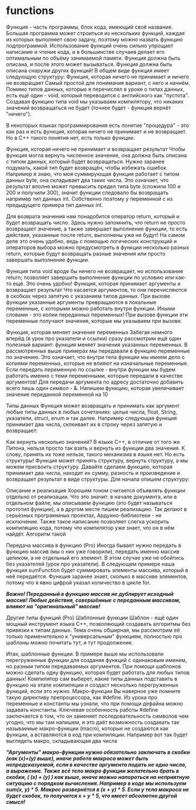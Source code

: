 # functions
Функция - часть программы, блок кода, имеющий своё название. Большая программа может строиться из нескольких функций, каждая из которых выполняет свою задачу, поэтому можно назвать функцию подпрограммой. Использование функций очень сильно упрощает написание и чтение кода, и в большинстве случаев делает его оптимальным по объёму занимаемой памяти. Функция должна быть описана, и после этого может вызываться. Функция должна быть описана снаружи других функций! В общем виде функция имеет следующую структуру:
Функция, которая ничего не принимает и ничего не возвращает
Самый простой для понимания вариант, с него и начнём. Помимо типов данных, которые я перечислял в уроке о типах данных, есть ещё один - void, который переводится с английского как "пустота". Создавая функцию типа void мы указываем компилятору, что никаких значений возвращаться не будет (точнее будет - функция вернёт "ничего").

В некоторых языках программирования есть понятие "процедура" - это как раз и есть функция, которая ничего не принимает и не возвращает. Но в C++ такого понятия нет, есть только функции.

Функция, которая ничего не принимает и возвращает результат
Чтобы функция могла вернуть численное значение, она должна быть описана с типом данных, который будет возвращаться. Нужно заранее подумать, какой тип будет возвращён, чтобы избежать ошибок. Например я знаю, что моя суммирующая функция работает с типом данных byte, она складывает два таких числа. Это означает, что результат вполне может превысить предел типа byte (сложили 100 и 200 и получили 300), значит функции следовало бы возвращать например тип данных int. Собственно поэтому у переменной c из предыдущего примера тип данных int.

Для возврата значения нам понадобится оператор return, который и будет возвращать число. Здесь нужно запомнить, что return не просто возвращает значение, а также завершает выполнение функции, то есть действия, указанные после return, выполнены уже не будут! На самом деле это очень удобно, ведь с помощью логических конструкций и операторов выбора можно предусмотреть в функции несколько разных return, которые будут возвращать разные значения или просто завершать выполнение функции.

Функция типа void вроде бы ничего не возвращает, но использование return; позволяет завершить выполнение функции по условию или как-то ещё. Это очень удобно!
Функция, которая принимает аргументы и возвращает результат
Что касается аргументов, то они перечисляются в скобках через запятую с указанием типов данных. При вызове функции указанные аргументы превращаются в локальные переменные, с которыми можно работать внутри функции. Иными словами - это копии переданных переменных! При вызове функции эти переменные получают значения, которые мы указываем при вызове. 

Функция, которая меняет значение переменных
Забегая немного вперёд (в урок про указатели и ссылки) сразу рассмотрим ещё один полезный вариант: функция меняет значения указанных переменных. В рассмотренных выше примерах мы передавали в функцию переменные по значению. Это означает, что внутри тела функции мы имеем дело с копиями переменных, которые не влияют на изначальные переменные. Если передать переменную по ссылке - внутри функции мы будем работать именно с теми переменными, которые передали в качестве аргументов! Для передачи аргумента по адресу достаточно добавить всего лишь один символ - &. Напишем функцию, которая увеличивает значение переданной переменной на 10

Типы данных
Функция может возвращать и принимать как аргумент любые типы данных в любых сочетаниях: целые числа, float, String, указатели, struct, enum и так далее. Например следующая функция принимает два числа, склеивает их в строку через запятую и возвращает:

Как вернуть несколько значений?
В языке C++, в отличие от того же Питона, нельзя просто так взять и вернуть из функции два значения. К слову, принять их тоже нельзя, такого механизма в языке нет. Но есть структуры! Функция может принять структуру, вернуть структуру, а мы можем присвоить структуру. Давайте сделаем функцию, которая принимает два числа, находит их сумму, разность и произведение и возвращает результат в виде структуры. Для начала опишем структуру:

Описание и реализация
Хорошим тоном считается объявлять функции отдельно от реализации. Что это значит: в начале документа, или в отдельном файле, мы описываем функцию (это будет называться прототип функции), а в другом месте пишем реализацию. Так делают в серьёзных программных проектах, Ардуино-библиотеки - не исключение. Также такое написание позволяет слегка ускорить компиляцию кода, потому что компилятор уже знает, что он в нём найдёт. Алгоритм такой

Передача массива в функцию (Pro)
Иногда бывает нужно передать в функцию массив (мы о них уже говорили), передать именно массив целиком, а не отдельный его элемент. В этом случае уже не обойтись без указателей (урок про указатели). В следующем примере наша функция sumFunction будет суммировать элементы массива, который в неё передаётся. Функция заранее знает, сколько в массиве элементов, потому что я явно цифрой указал количество в цикле for.

*****Важно! Переданный в функцию массив не дублирует исходный массив! Любые действия, совершённые с переданным массивом, влияют на "оригинальный" массив!*****

Другие типы функций (Pro)
Шаблонные функции
Шаблон - ещё один мощный инструмент языка C++, позволяющий создавать алгоритмы без привязки к типам данных. Тема очень обширная, мы рассмотрим её только применительно к "универсальным" функциям, полностью про шаблоны можно почитать тут, и тут продолжение.

Итак, шаблонные функции. В примере выше мы использовали перегруженные функции для создания функций с одинаковым именем, но разным типом передаваемых аргументов. При помощи шаблонов можно сделать одну функцию, которая будет работать для любых типов данных! Компилятор сам выберет, какие типы данных подставить в функцию на этапе компиляции и создаст несколько перегруженных функций, если это нужно.
Макро-функции
Вы наверное уже помните такую директиву препроцессора, как #define. Из урока про переменные и константы мы узнали, что при помощи дефайна можно задавать константы. Ключевая особенность работы #define заключается в том, что он заменяет последовательность символов чем угодно, что мы там напишем, и это даёт возможность создавать так называемые макро-функции (macro), которые не создаются как функции, а вставляются в код при компиляции. Например вот так будет выглядеть макро, складывающая два числа

*****"Аргументы" макро-функции нужно обязательно заключать в скобки (как (x)+(y) выше), иначе работа макроса может быть непредсказуемой, если в качестве аргумента подать не одно число, а выражение.
Также всё тело макро функции желательно брать в скобки, ( (x) + (y) ) как выше, иначе можно напороться на неприятную ситуацию с порядком вычисления. Например в коде мы используем sum(x, y) * 5. Макрос развернётся в (x + y) * 5. Если у тела макроса не будет скобок, то получится x + y * 5, что имеет абсолютно другой смысл!*****

